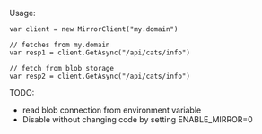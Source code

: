 
Usage:
```
var client = new MirrorClient("my.domain")

// fetches from my.domain
var resp1 = client.GetAsync("/api/cats/info")

// fetch from blob storage
var resp2 = client.GetAsync("/api/cats/info")
```

TODO:
* read blob connection from environment variable
* Disable without changing code by setting ENABLE_MIRROR=0
